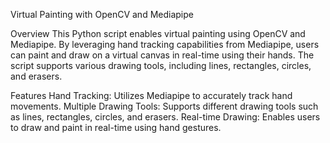 Virtual Painting with OpenCV and Mediapipe

Overview
This Python script enables virtual painting using OpenCV and Mediapipe. By leveraging hand tracking capabilities from Mediapipe, users can paint and draw on a virtual canvas in real-time using their hands. The script supports various drawing tools, including lines, rectangles, circles, and erasers.

Features
Hand Tracking: Utilizes Mediapipe to accurately track hand movements.
Multiple Drawing Tools: Supports different drawing tools such as lines, rectangles, circles, and erasers.
Real-time Drawing: Enables users to draw and paint in real-time using hand gestures.
